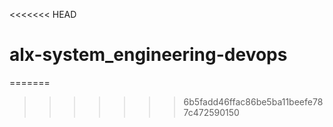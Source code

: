 <<<<<<< HEAD
# alx-system_engineering-devops
=======

>>>>>>> 6b5fadd46ffac86be5ba11beefe787c472590150
